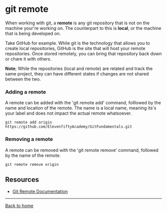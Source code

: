# git remote

When working with git, a **remote** is any git repository that is not on the machine your're working on. The counterpart to this is **local**, or the machine that is being developed on.

Take GitHub for example. While git is the technology that allows you to create local repositories, GitHub is the site that will host your remote repositories. Once stored remotely, you can bring that repository back down or chare it with others.

**Note**; While the repositories (local and remote) are related and track the same project, they can have different states if changes are not shared between the two.

### Adding a remote

A remote can be added with the 'git remote add' command, folllowed by the name and location of the remote.
The name is a  local name, meaning its's your label and does not impact the actual remote whatsoever.


```
git remote add origin https://github.com/ElevenfiftyAcademy/GitFundamentals.git
```

### Removing a remote

A remote can be removed with the 'git remote remove' command, followed by the name of the remote.

```
git remote remove origin
```

## Resources

- [Git Remote Documentation](https://git-scm.com/docs/git-remote)

---

[Back to home](../README.md)